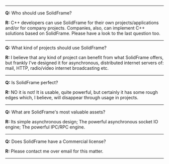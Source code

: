 
---

**Q:** Who should use SolidFrame?

**R:** C++ developers can use SolidFrame for their own projects/applications and/or for company projects. Companies, also, can implement C++ solutions based on SolidFrame. Please have a look to the last question too.

---

**Q:** What kind of projects should use SolidFrame?

**R:** I believe that any kind of project can benefit from what SolidFrame offers, but frankly I've designed it for  asynchronous, distributed internet servers of: mail, HTTP, radio/video internet broadcasting etc.

---

**Q:** Is SolidFrame perfect?

**R:** NO it is not! It is usable, quite powerful, but certainly it has some rough edges which, I believe, will disappear through usage in projects.

---

**Q:** What are SolidFrame's most valuable assets?

**R:** Its simple asynchronous design; The powerful asynchronous socket IO engine; The powerful IPC/RPC engine.

---

**Q:** Does SolidFrame have a Commercial license?

**R:** Please contact me over email for this matter.

---

